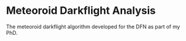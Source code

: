 # Meteoroid Darkflight Analysis
The meteoroid darkflight algorithm developed for the DFN as part of my PhD.

